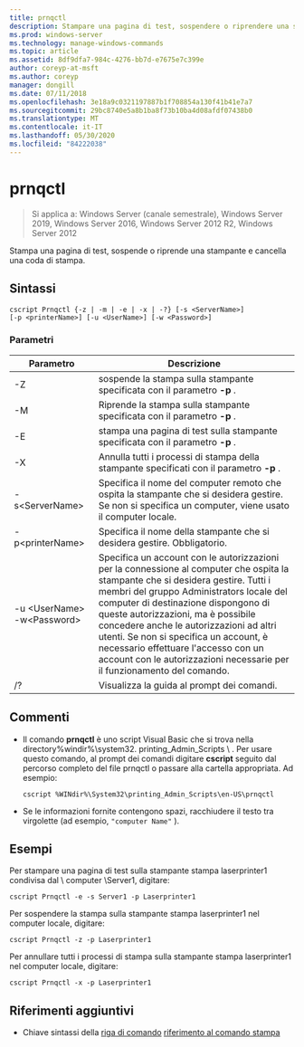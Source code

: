 ```yaml
---
title: prnqctl
description: Stampare una pagina di test, sospendere o riprendere una stampante.
ms.prod: windows-server
ms.technology: manage-windows-commands
ms.topic: article
ms.assetid: 8df9dfa7-984c-4276-bb7d-e7675e7c399e
author: coreyp-at-msft
ms.author: coreyp
manager: dongill
ms.date: 07/11/2018
ms.openlocfilehash: 3e18a9c0321197887b1f708854a130f41b41e7a7
ms.sourcegitcommit: 29bc8740e5a8b1ba8f73b10ba4d08afdf07438b0
ms.translationtype: MT
ms.contentlocale: it-IT
ms.lasthandoff: 05/30/2020
ms.locfileid: "84222038"
---
```

# <a name="prnqctl"></a>prnqctl

> Si applica a: Windows Server (canale semestrale), Windows Server 2019, Windows Server 2016, Windows Server 2012 R2, Windows Server 2012

Stampa una pagina di test, sospende o riprende una stampante e cancella una coda di stampa.

## <a name="syntax"></a>Sintassi
```
cscript Prnqctl {-z | -m | -e | -x | -?} [-s <ServerName>]
[-p <printerName>] [-u <UserName>] [-w <Password>]
```
### <a name="parameters"></a>Parametri

|Parametro|Descrizione|
|-------|--------|
|-Z|sospende la stampa sulla stampante specificata con il parametro **-p** .|
|-M|Riprende la stampa sulla stampante specificata con il parametro **-p** .|
|-E|stampa una pagina di test sulla stampante specificata con il parametro **-p** .|
|-X|Annulla tutti i processi di stampa della stampante specificati con il parametro **-p** .|
|-s\<ServerName>|Specifica il nome del computer remoto che ospita la stampante che si desidera gestire. Se non si specifica un computer, viene usato il computer locale.|
|-p\<printerName>|Specifica il nome della stampante che si desidera gestire. Obbligatorio.|
|-u \<UserName> -w\<Password>|Specifica un account con le autorizzazioni per la connessione al computer che ospita la stampante che si desidera gestire. Tutti i membri del gruppo Administrators locale del computer di destinazione dispongono di queste autorizzazioni, ma è possibile concedere anche le autorizzazioni ad altri utenti. Se non si specifica un account, è necessario effettuare l'accesso con un account con le autorizzazioni necessarie per il funzionamento del comando.|
|/?|Visualizza la guida al prompt dei comandi.|

## <a name="remarks"></a>Commenti
- Il comando **prnqctl** è uno script Visual Basic che si trova nella directory%windir%\system32\. printing_Admin_Scripts \\ <language> . Per usare questo comando, al prompt dei comandi digitare **cscript** seguito dal percorso completo del file prnqctl o passare alla cartella appropriata. Ad esempio:
  ```
  cscript %WINdir%\System32\printing_Admin_Scripts\en-US\prnqctl
  ```
- Se le informazioni fornite contengono spazi, racchiudere il testo tra virgolette (ad esempio, `"computer Name"` ).

## <a name="examples"></a><a name="BKMK_examples"></a>Esempi
Per stampare una pagina di test sulla stampante stampa laserprinter1 condivisa dal \\ computer \Server1, digitare:
```
cscript Prnqctl -e -s Server1 -p Laserprinter1
```
Per sospendere la stampa sulla stampante stampa laserprinter1 nel computer locale, digitare:
```
cscript Prnqctl -z -p Laserprinter1
```
Per annullare tutti i processi di stampa sulla stampante stampa laserprinter1 nel computer locale, digitare:
```
cscript Prnqctl -x -p Laserprinter1
```

## <a name="additional-references"></a>Riferimenti aggiuntivi
- Chiave sintassi della [riga di comando](command-line-syntax-key.md) 
 [riferimento al comando stampa](print-command-reference.md)
